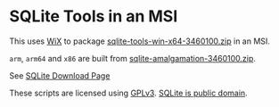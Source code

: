 # SQLite Tools in an MSI

This uses [WiX](https://wixtoolset.org/) to package [sqlite-tools-win-x64-3460100.zip](https://www.sqlite.org/2024/sqlite-tools-win-x64-3460100.zip) in an MSI.

`arm`, `arm64` and `x86` are built from [sqlite-amalgamation-3460100.zip](https://www.sqlite.org/2024/sqlite-amalgamation-3460100.zip).

See [SQLite Download Page](https://www.sqlite.org/download.html)

These scripts are licensed using [GPLv3](http://www.gnu.org/licenses). [SQLite is public domain](https://www.sqlite.org/copyright.html).

